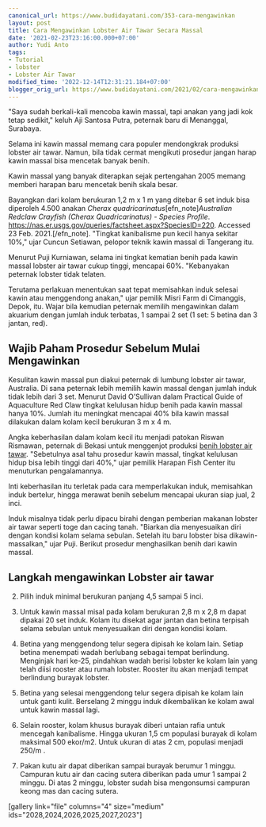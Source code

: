 ```yaml
---
canonical_url: https://www.budidayatani.com/353-cara-mengawinkan
layout: post
title: Cara Mengawinkan Lobster Air Tawar Secara Massal
date: '2021-02-23T23:16:00.000+07:00'
author: Yudi Anto
tags:
- Tutorial
- lobster
- Lobster Air Tawar
modified_time: '2022-12-14T12:31:21.184+07:00'
blogger_orig_url: https://www.budidayatani.com/2021/02/cara-mengawinkan-lobster-air-tawar.html
---
```


"Saya sudah berkali-kali mencoba kawin massal, tapi anakan yang jadi kok tetap sedikit," keluh Aji Santosa Putra, peternak baru di Menanggal, Surabaya.  
  
Selama ini kawin massal memang cara populer mendongkrak produksi lobster air tawar. Namun, bila tidak cermat mengikuti prosedur jangan harap kawin massal bisa mencetak banyak benih.  
  
Kawin massal yang banyak diterapkan sejak pertengahan 2005 memang memberi harapan baru mencetak benih skala besar.  
  
Bayangkan dari kolam berukuran 1,2 m x 1 m yang ditebar 6 set induk bisa diperoleh 4.500 anakan *Cherax quadricarinatus*[efn\_note]*Australian Redclaw Crayfish (Cherax Quadricarinatus) - Species Profile*. https://nas.er.usgs.gov/queries/factsheet.aspx?SpeciesID=220. Accessed 23 Feb. 2021.[/efn\_note]. "Tingkat kanibalisme pun kecil hanya sekitar 10%," ujar Cuncun Setiawan, pelopor teknik kawin massal di Tangerang itu.  
  
Menurut Puji Kurniawan, selama ini tingkat kematian benih pada kawin massal lobster air tawar cukup tinggi, mencapai 60%. "Kebanyakan peternak lobster tidak telaten.  
  
Terutama perlakuan menentukan saat tepat memisahkan induk selesai kawin atau menggendong anakan," ujar pemilik Misri Farm di Cimanggis, Depok, itu. Wajar bila kemudian peternak memilih mengawinkan dalam akuarium dengan jumlah induk terbatas, 1 sampai 2 set (1 set: 5 betina dan 3 jantan, red).  
## Wajib Paham Prosedur Sebelum Mulai Mengawinkan

  
Kesulitan kawin massal pun diakui peternak di lumbung lobster air tawar, Australia. Di sana peternak lebih memilih kawin massal dengan jumlah induk tidak lebih dari 3 set. Menurut David O’Sullivan dalam Practical Guide of Aquaculture Red Claw tingkat kelulusan hidup benih pada kawin massal hanya 10%. Jumlah itu meningkat mencapai 40% bila kawin massal dilakukan dalam kolam kecil berukuran 3 m x 4 m.  
  
Angka keberhasilan dalam kolam kecil itu menjadi patokan Riswan Rismawan, peternak di Bekasi untuk menggenjot produksi [benih lobster air tawar](https://www.budidayatani.com/menyiasati-permintaan-bibit-lobster.html). "Sebetulnya asal tahu prosedur kawin massal, tingkat kelulusan hidup bisa lebih tinggi dari 40%," ujar pemilik Harapan Fish Center itu menuturkan pengalamannya.  
  
Inti keberhasilan itu terletak pada cara memperlakukan induk, memisahkan induk bertelur, hingga merawat benih sebelum mencapai ukuran siap jual, 2 inci.  
  
Induk misalnya tidak perlu dipacu birahi dengan pemberian makanan lobster air tawar seperti toge dan cacing tanah. "Biarkan dia menyesuaikan diri dengan kondisi kolam selama sebulan. Setelah itu baru lobster bisa dikawin-massalkan," ujar Puji. Berikut prosedur menghasilkan benih dari kawin massal.  
## Langkah mengawinkan Lobster air tawar

  
  
2. Pilih induk minimal berukuran panjang 4,5 sampai 5 inci.
  
4. Untuk kawin massal misal pada kolam berukuran 2,8 m x 2,8 m dapat dipakai 20 set induk. Kolam itu disekat agar jantan dan betina terpisah selama sebulan untuk menyesuaikan diri dengan kondisi kolam.
  
6. Betina yang menggendong telur segera dipisah ke kolam lain. Setiap betina menempati wadah berlubang sebagai tempat berlindung. Menginjak hari ke-25, pindahkan wadah berisi lobster ke kolam lain yang telah diisi rooster atau rumah lobster. Rooster itu akan menjadi tempat berlindung burayak lobster.
  
8. Betina yang selesai menggendong telur segera dipisah ke kolam lain untuk ganti kulit. Berselang 2 minggu induk dikembalikan ke kolam awal untuk kawin massal lagi.
  
10. Selain rooster, kolam khusus burayak diberi untaian rafia untuk mencegah kanibalisme. Hingga ukuran 1,5 cm populasi burayak di kolam maksimal 500 ekor/m2. Untuk ukuran di atas 2 cm, populasi menjadi 250/m .
  
12. Pakan kutu air dapat diberikan sampai burayak berumur 1 minggu. Campuran kutu air dan cacing sutera diberikan pada umur 1 sampai 2 minggu. Di atas 2 minggu, lobster sudah bisa mengonsumsi campuran keong mas dan cacing sutera.
  

  
[gallery link="file" columns="4" size="medium" ids="2028,2024,2026,2025,2027,2023"]